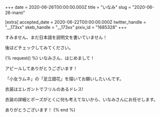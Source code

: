 +++
date = 2020-06-26T00:00:00.000Z
title = "いなみ"
slug = "2020-06-26-inami"

[extra]
accepted_date = 2020-06-22T00:00:00.000Z
twitter_handle = "__173xx"
skeb_handle = "__173xx"
pixiv_id = "1685328"
+++

すみません、まだ日本語を説明文を書いていません！

後ほどチェックしてみてください。

{% request() %}
いなみさん、はじめまして！

アピールしてありがとうございます！

「小女ラムネ」の「足立甜花」を描いてお願いしたいんです。

衣装はエレガントでフリルのあるドレス!

衣装の詳細とポーズがとくに何も考えてないから、いなみさんにお任せします。

ありがとうございます！
{% end %}